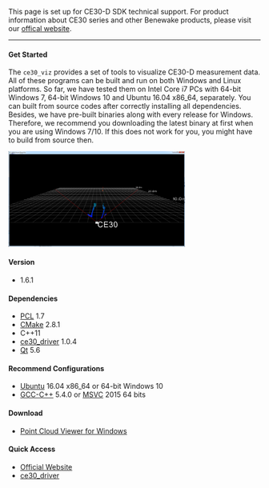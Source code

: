 This page is set up for CE30-D SDK technical support. For product information about CE30 series and other Benewake products, please visit our [offical website](http://www.benewake.com/en/index.html).

---

#### Get Started

The `ce30_viz` provides a set of tools to visualize CE30-D measurement data. All of these programs can be built and run on both Windows and Linux platforms. So far, we have tested them on Intel Core i7 PCs with 64-bit Windows 7, 64-bit Windows 10 and Ubuntu 16.04 x86_64, separately. You can built from source codes after correctly installing all dependencies. Besides, we have pre-built binaries along with every release for Windows. Therefore, we recommend you downloading the latest binary at first when you are using Windows 7/10. If this does not work for you, you might have to build from source then.

<img src="media/point_cloud_viewer_screenshot.png" width="70%">

#### Version

- 1.6.1

#### Dependencies

- [PCL](http://www.pointclouds.org) 1.7
- [CMake](https://cmake.org/) 2.8.1
- C++11
- [ce30_driver](https://codincodee.github.io/ce30_driver) 1.0.4
- [Qt](https://www.qt.io/) 5.6

#### Recommend Configurations

- [Ubuntu](https://www.ubuntu.com/) 16.04 x86_64 or 64-bit Windows 10
- [GCC-C++](https://gcc.gnu.org) 5.4.0 or [MSVC](https://www.visualstudio.com) 2015 64 bits

#### Download

- [Point Cloud Viewer for Windows](https://github.com/codincodee/ce30_viz/releases/download/v1.6.1/ce30_pointcloud_viewer_v1_6_1_win10_x86_64.zip)

#### Quick Access

- [Official Website](http://www.benewake.com/en/index.html)
- [ce30_driver](https://codincodee.github.io/ce30_driver)